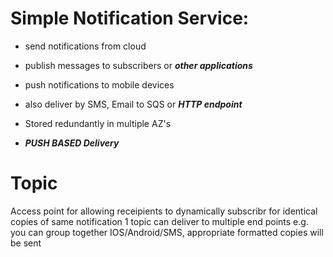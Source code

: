 # Simple Notification Service:
* send notifications from cloud
* publish messages to subscribers or ***other applications***

* push notifications to mobile devices
* also deliver by SMS, Email to SQS or ***HTTP endpoint***
* Stored redundantly in multiple AZ's
* ***PUSH BASED Delivery***

# Topic
Access point for allowing receipients to dynamically subscribr for identical copies of same notification
1 topic can deliver to multiple end points e.g. you can group together IOS/Android/SMS, appropriate formatted copies will be sent
